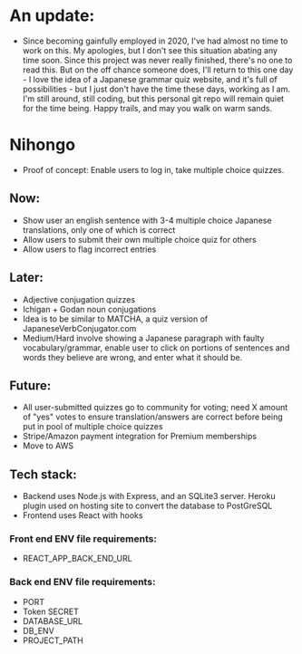# An update:
* Since becoming gainfully employed in 2020, I've had almost no time to work on this.  My apologies, but I don't see this situation abating any time soon.  Since this project was never really finished, there's no one to read this.  But on the off chance someone does, I'll return to this one day - I love the idea of a Japanese grammar quiz website, and it's full of possibilities - but I just don't have the time these days, working as I am.  I'm still around, still coding, but this personal git repo will remain quiet for the time being.  Happy trails, and may you walk on warm sands.

# Nihongo

* Proof of concept: Enable users to log in, take multiple choice quizzes.

## Now:
* Show user an english sentence with 3-4 multiple choice Japanese translations, only one of which is correct
* Allow users to submit their own multiple choice quiz for others
* Allow users to flag incorrect entries
 
## Later: 
* Adjective conjugation quizzes
* Ichigan + Godan noun conjugations
* Idea is to be similar to MATCHA, a quiz version of JapaneseVerbConjugator.com
* Medium/Hard involve showing a Japanese paragraph with faulty vocabulary/grammar, enable user to click on portions of sentences and words they believe are wrong, and enter what it should be.

## Future:
* All user-submitted quizzes go to community for voting; need X amount of "yes" votes to ensure translation/answers are correct before being put in pool of multiple choice quizzes
* Stripe/Amazon payment integration for Premium memberships
* Move to AWS

## Tech stack:
* Backend uses Node.js with Express, and an SQLite3 server.  Heroku plugin used on hosting site to convert the database to PostGreSQL
* Frontend uses React with hooks

### Front end ENV file requirements:
* REACT_APP_BACK_END_URL

### Back end ENV file requirements:
* PORT
* Token SECRET
* DATABASE_URL
* DB_ENV
* PROJECT_PATH
